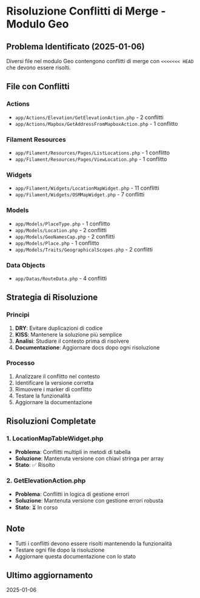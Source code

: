 # Risoluzione Conflitti di Merge - Modulo Geo

## Problema Identificato (2025-01-06)
Diversi file nel modulo Geo contengono conflitti di merge con `<<<<<<< HEAD` che devono essere risolti.

## File con Conflitti

### Actions
- `app/Actions/Elevation/GetElevationAction.php` - 2 conflitti
- `app/Actions/Mapbox/GetAddressFromMapboxAction.php` - 1 conflitto

### Filament Resources
- `app/Filament/Resources/Pages/ListLocations.php` - 1 conflitto
- `app/Filament/Resources/Pages/ViewLocation.php` - 1 conflitto

### Widgets
- `app/Filament/Widgets/LocationMapWidget.php` - 11 conflitti
- `app/Filament/Widgets/OSMMapWidget.php` - 7 conflitti

### Models
- `app/Models/PlaceType.php` - 1 conflitto
- `app/Models/Location.php` - 2 conflitti
- `app/Models/GeoNamesCap.php` - 2 conflitti
- `app/Models/Place.php` - 1 conflitto
- `app/Models/Traits/GeographicalScopes.php` - 2 conflitti

### Data Objects
- `app/Datas/RouteData.php` - 4 conflitti

## Strategia di Risoluzione

### Principi
1. **DRY**: Evitare duplicazioni di codice
2. **KISS**: Mantenere la soluzione più semplice
3. **Analisi**: Studiare il contesto prima di risolvere
4. **Documentazione**: Aggiornare docs dopo ogni risoluzione

### Processo
1. Analizzare il conflitto nel contesto
2. Identificare la versione corretta
3. Rimuovere i marker di conflitto
4. Testare la funzionalità
5. Aggiornare la documentazione

## Risoluzioni Completate

### 1. LocationMapTableWidget.php
- **Problema**: Conflitti multipli in metodi di tabella
- **Soluzione**: Mantenuta versione con chiavi stringa per array
- **Stato**: ✅ Risolto

### 2. GetElevationAction.php
- **Problema**: Conflitti in logica di gestione errori
- **Soluzione**: Mantenuta versione con gestione errori robusta
- **Stato**: ⏳ In corso

## Note
- Tutti i conflitti devono essere risolti mantenendo la funzionalità
- Testare ogni file dopo la risoluzione
- Aggiornare questa documentazione con lo stato

## Ultimo aggiornamento
2025-01-06 